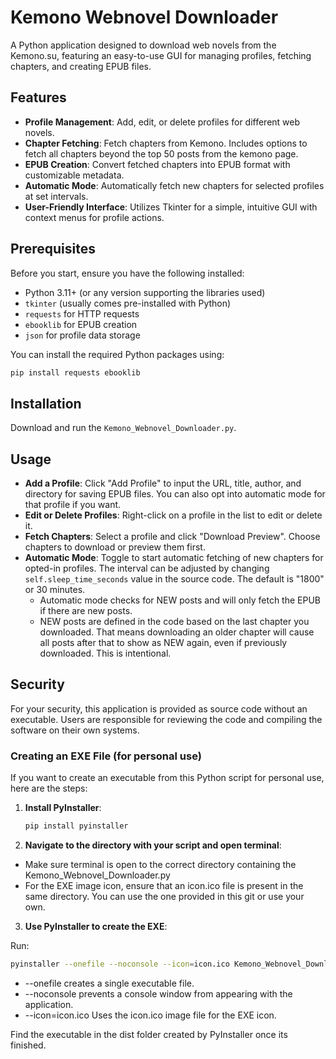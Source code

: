 # Kemono Webnovel Downloader

A Python application designed to download web novels from the Kemono.su, featuring an easy-to-use GUI for managing profiles, fetching chapters, and creating EPUB files.

## Features

- **Profile Management**: Add, edit, or delete profiles for different web novels.
- **Chapter Fetching**: Fetch chapters from Kemono. Includes options to fetch all chapters beyond the top 50 posts from the kemono page.
- **EPUB Creation**: Convert fetched chapters into EPUB format with customizable metadata.
- **Automatic Mode**: Automatically fetch new chapters for selected profiles at set intervals.
- **User-Friendly Interface**: Utilizes Tkinter for a simple, intuitive GUI with context menus for profile actions.

## Prerequisites

Before you start, ensure you have the following installed:

- Python 3.11+ (or any version supporting the libraries used)
- `tkinter` (usually comes pre-installed with Python)
- `requests` for HTTP requests
- `ebooklib` for EPUB creation
- `json` for profile data storage

You can install the required Python packages using:

```bash
pip install requests ebooklib
```

## Installation

Download and run the `Kemono_Webnovel_Downloader.py`.

## Usage

- **Add a Profile**: Click "Add Profile" to input the URL, title, author, and directory for saving EPUB files. You can also opt into automatic mode for that profile if you want.
- **Edit or Delete Profiles**: Right-click on a profile in the list to edit or delete it.
- **Fetch Chapters**: Select a profile and click "Download Preview". Choose chapters to download or preview them first.
- **Automatic Mode**: Toggle to start automatic fetching of new chapters for opted-in profiles. The interval can be adjusted by changing `self.sleep_time_seconds` value in the source code. The default is "1800" or 30 minutes.
  - Automatic mode checks for NEW posts and will only fetch the EPUB if there are new posts.
  - NEW posts are defined in the code based on the last chapter you downloaded. That means downloading an older chapter will cause all posts after that to show as NEW again, even if previously downloaded. This is intentional.

## Security

For your security, this application is provided as source code without an executable. Users are responsible for reviewing the code and compiling the software on their own systems.

### Creating an EXE File (for personal use)

If you want to create an executable from this Python script for personal use, here are the steps:

1. **Install PyInstaller**:

   ```bash
   pip install pyinstaller
   ```
2. **Navigate to the directory with your script and open terminal**:

- Make sure terminal is open to the correct directory containing the Kemono_Webnovel_Downloader.py
- For the EXE image icon, ensure that an icon.ico file is present in the same directory. You can use the one provided in this git or use your own.

3. **Use PyInstaller to create the EXE**:

Run:
```bash
pyinstaller --onefile --noconsole --icon=icon.ico Kemono_Webnovel_Downloader.py
```

- --onefile creates a single executable file.
- --noconsole prevents a console window from appearing with the application.
- --icon=icon.ico Uses the icon.ico image file for the EXE icon.

Find the executable in the dist folder created by PyInstaller once its finished.
